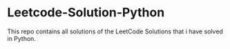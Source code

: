 # Leetcode-Solution-Python
This repo contains all solutions of the LeetCode Solutions that i have solved in Python.
